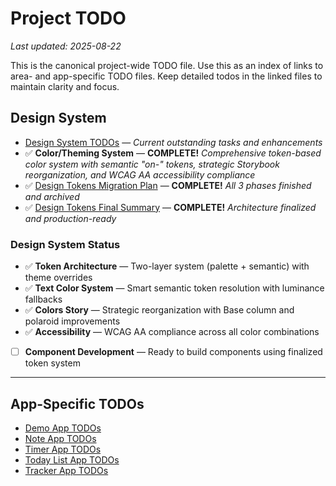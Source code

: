 # Project TODO

_Last updated: 2025-08-22_

This is the canonical project-wide TODO file. Use this as an index of links to area- and app-specific TODO files. Keep detailed todos in the linked files to maintain clarity and focus.


## Design System

- [Design System TODOs](design-system/TODO.md) — *Current outstanding tasks and enhancements*
- ✅ **Color/Theming System** — **COMPLETE!** *Comprehensive token-based color system with semantic "on-" tokens, strategic Storybook reorganization, and WCAG AA accessibility compliance*
- ✅ [Design Tokens Migration Plan](DESIGN-TOKENS-MIGRATION.md) — **COMPLETE!** *All 3 phases finished and archived*
- ✅ [Design Tokens Final Summary](DESIGN-TOKENS-MIGRATION-FINAL.md) — **COMPLETE!** *Architecture finalized and production-ready*


### Design System Status
- ✅ **Token Architecture** — Two-layer system (palette + semantic) with theme overrides
- ✅ **Text Color System** — Smart semantic token resolution with luminance fallbacks
- ✅ **Colors Story** — Strategic reorganization with Base column and polaroid improvements
- ✅ **Accessibility** — WCAG AA compliance across all color combinations
- [ ] **Component Development** — Ready to build components using finalized token system

---

## App-Specific TODOs

- [Demo App TODOs](docs/demo/TODO.md)
- [Note App TODOs](docs/note/TODO.md)
- [Timer App TODOs](docs/timer/TODO.md)
- [Today List App TODOs](docs/today-list/TODO.md)
- [Tracker App TODOs](docs/tracker/TODO.md)
